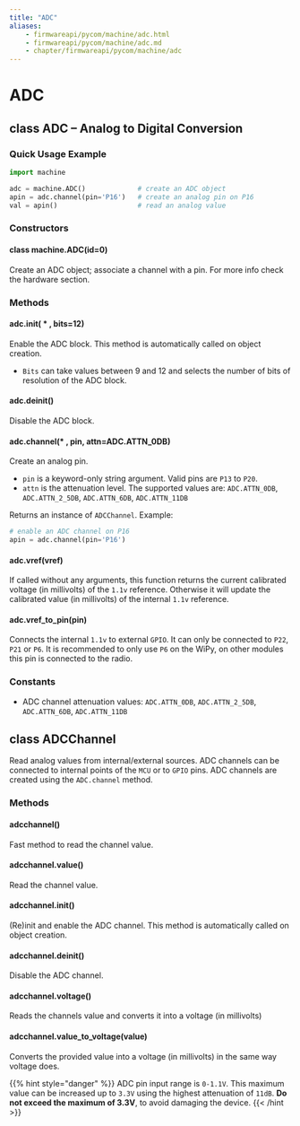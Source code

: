 ```yaml
---
title: "ADC"
aliases:
    - firmwareapi/pycom/machine/adc.html
    - firmwareapi/pycom/machine/adc.md
    - chapter/firmwareapi/pycom/machine/adc
---
```


# ADC

## class ADC – Analog to Digital Conversion

### Quick Usage Example

```python
import machine

adc = machine.ADC()             # create an ADC object
apin = adc.channel(pin='P16')   # create an analog pin on P16
val = apin()                    # read an analog value
```

### Constructors

#### class machine.ADC(id=0)

Create an ADC object; associate a channel with a pin. For more info check the hardware section.

### Methods

#### adc.init( \* , bits=12)

Enable the ADC block. This method is automatically called on object creation.

* `Bits` can take values between 9 and 12 and selects the number of bits of resolution of the ADC block.

#### adc.deinit()

Disable the ADC block.

#### adc.channel(\* , pin, attn=ADC.ATTN\_0DB)

Create an analog pin.

* `pin` is a keyword-only string argument. Valid pins are `P13` to `P20`.
* `attn` is the attenuation level. The supported values are: `ADC.ATTN_0DB`, `ADC.ATTN_2_5DB`, `ADC.ATTN_6DB`, `ADC.ATTN_11DB`

Returns an instance of `ADCChannel`. Example:

```python
# enable an ADC channel on P16
apin = adc.channel(pin='P16')
```

#### adc.vref(vref)

If called without any arguments, this function returns the current calibrated voltage (in millivolts) of the `1.1v` reference. Otherwise it will update the calibrated value (in millivolts) of the internal `1.1v` reference.

#### adc.vref\_to\_pin(pin)

Connects the internal `1.1v` to external `GPIO`. It can only be connected to `P22`, `P21` or `P6`. It is recommended to only use `P6` on the WiPy, on other modules this pin is connected to the radio.

### Constants

* ADC channel attenuation values: `ADC.ATTN_0DB`, `ADC.ATTN_2_5DB`, `ADC.ATTN_6DB`, `ADC.ATTN_11DB`

## class ADCChannel

Read analog values from internal/external sources. ADC channels can be connected to internal points of the `MCU` or to `GPIO` pins. ADC channels are created using the `ADC.channel` method.

### Methods

#### adcchannel()

Fast method to read the channel value.

#### adcchannel.value()

Read the channel value.

#### adcchannel.init()

(Re)init and enable the ADC channel. This method is automatically called on object creation.

#### adcchannel.deinit()

Disable the ADC channel.

#### adcchannel.voltage()

Reads the channels value and converts it into a voltage (in millivolts)

#### adcchannel.value\_to\_voltage(value)

Converts the provided value into a voltage (in millivolts) in the same way voltage does.

{{% hint style="danger" %}}
ADC pin input range is `0-1.1V`. This maximum value can be increased up to `3.3V` using the highest attenuation of `11dB`. **Do not exceed the maximum of 3.3V**, to avoid damaging the device.
{{< /hint >}}

